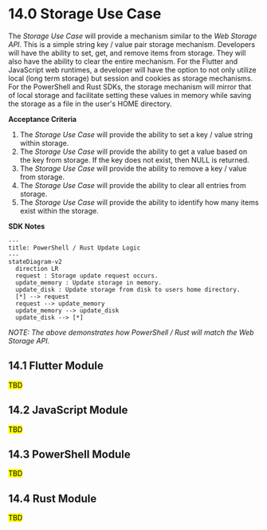 # 14.0 Storage Use Case

The *Storage Use Case* will provide a mechanism similar to the *Web Storage API*. This is a simple string key / value pair storage mechanism. Developers will have the ability to set, get, and remove items from storage. They will also have the ability to clear the entire mechanism. For the Flutter and JavaScript web runtimes, a developer will have the option to not only utilize local (long term storage) but session and cookies as storage mechanisms. For the PowerShell and Rust SDKs, the storage mechanism will mirror that of local storage and facilitate setting these values in memory while saving the storage as a file in the user's HOME directory.

**Acceptance Criteria**

1. The *Storage Use Case* will provide the ability to set a key / value string within storage.
2. The *Storage Use Case* will provide the ability to get a value based on the key from storage. If the key does not exist, then NULL is returned.
3. The *Storage Use Case* will provide the ability to remove a key / value from storage.
4. The *Storage Use Case* will provide the ability to clear all entries from storage.
5. The *Storage Use Case* will provide the ability to identify how many items exist within the storage.

**SDK Notes**

```mermaid
---
title: PowerShell / Rust Update Logic
---
stateDiagram-v2
  direction LR
  request : Storage update request occurs.
  update_memory : Update storage in memory.
  update_disk : Update storage from disk to users home directory.
  [*] --> request
  request --> update_memory
  update_memory --> update_disk
  update_disk --> [*]
```
*NOTE: The above demonstrates how PowerShell / Rust will match the Web Storage API.*

## 14.1 Flutter Module

<mark>TBD</mark>

## 14.2 JavaScript Module

<mark>TBD</mark>

## 14.3 PowerShell Module

<mark>TBD</mark>

## 14.4 Rust Module

<mark>TBD</mark>
